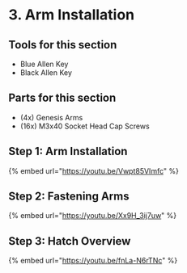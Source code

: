 # 3. Arm Installation

## Tools for this section

* Blue Allen Key
* Black Allen Key

## Parts for this section

* (4x) Genesis Arms
* (16x) M3x40 Socket Head Cap Screws

## Step 1: Arm Installation

{% embed url="https://youtu.be/Vwpt85VImfc" %}



## Step 2: Fastening Arms

{% embed url="https://youtu.be/Xx9H_3ij7uw" %}



## Step 3: Hatch Overview

{% embed url="https://youtu.be/fnLa-N6rTNc" %}



